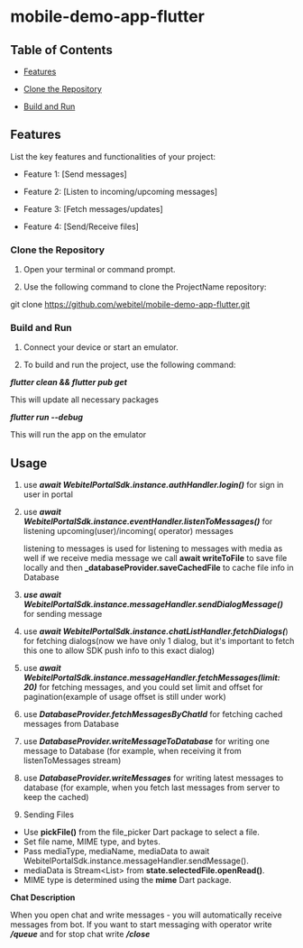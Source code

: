 # mobile-demo-app-flutter

## Table of Contents

- [Features](#features)

- [Clone the Repository](#clone-the-repository)

- [Build and Run](#build-and-run)

## Features

List the key features and functionalities of your project:

- Feature 1: [Send messages]

- Feature 2: [Listen to incoming/upcoming messages]

- Feature 3: [Fetch messages/updates]

- Feature 4: [Send/Receive files]

### Clone the Repository

1. Open your terminal or command prompt.

2. Use the following command to clone the ProjectName repository:

git clone https://github.com/webitel/mobile-demo-app-flutter.git

### Build and Run

1. Connect your device or start an emulator.

2. To build and run the project, use the following command:

**_flutter clean && flutter pub get_**

This will update all necessary packages

**_flutter run --debug_**

This will run the app on the emulator

## Usage

1. use **_await WebitelPortalSdk.instance.authHandler.login()_** for sign in user in portal

2. use **_await WebitelPortalSdk.instance.eventHandler.listenToMessages()_** for listening upcoming(user)/incoming(
   operator)
   messages

   listening to messages is used for listening to messages with media as well if we receive media message we call
   **await writeToFile** to save file locally and then **_databaseProvider.saveCachedFile** to cache file info in
   Database

3. **_use await WebitelPortalSdk.instance.messageHandler.sendDialogMessage()_** for sending message

4. use **_await WebitelPortalSdk.instance.chatListHandler.fetchDialogs(_**) for fetching dialogs(now we have only 1
   dialog, but it's important to fetch this one to allow SDK push info to this exact dialog)

5. use **_await WebitelPortalSdk.instance.messageHandler.fetchMessages(limit: 20)_** for fetching messages, and you
   could
   set limit and offset for pagination(example of usage offset is still under work)

6. use **_DatabaseProvider.fetchMessagesByChatId_** for fetching cached messages from Database

7. use **_DatabaseProvider.writeMessageToDatabase_** for writing one message to Database (for example, when receiving it
   from
   listenToMessages stream)

8. use **_DatabaseProvider.writeMessages_** for writing latest messages to database (for example, when you fetch last
   messages
   from server to keep the cached)

9. Sending Files

- Use **pickFile()** from the file_picker Dart package to select a file.
- Set file name, MIME type, and bytes.
- Pass mediaType, mediaName, mediaData to await WebitelPortalSdk.instance.messageHandler.sendMessage().
- mediaData is Stream<List<int>> from **state.selectedFile.openRead()**.
- MIME type is determined using the **mime** Dart package.

**Chat Description**

When you open chat and write messages - you will automatically receive messages from bot. If you want to start messaging
with operator write _**/queue**_ and for stop chat write _**/close**_